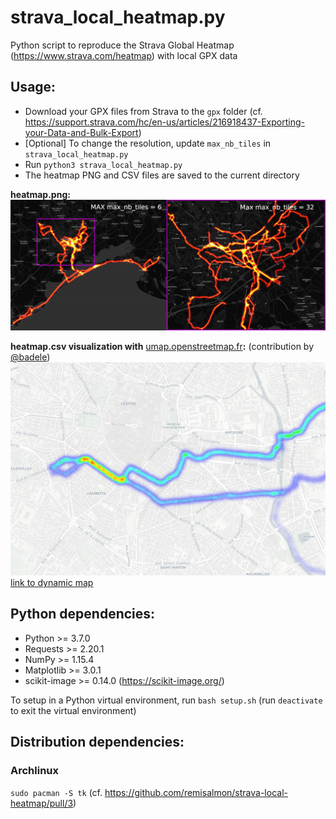 # strava_local_heatmap.py

Python script to reproduce the Strava Global Heatmap (https://www.strava.com/heatmap) with local GPX data

## Usage:

* Download your GPX files from Strava to the `gpx` folder (cf. https://support.strava.com/hc/en-us/articles/216918437-Exporting-your-Data-and-Bulk-Export)
* [Optional] To change the resolution, update `max_nb_tiles` in `strava_local_heatmap.py`
* Run `python3 strava_local_heatmap.py`
* The heatmap PNG and CSV files are saved to the current directory

**heatmap.png:**
![heatmap_zoom.png](images/heatmap_zoom.png)

**heatmap.csv visualization with** [umap.openstreetmap.fr](https://umap.openstreetmap.fr)**:** (contribution by [@badele](https://github.com/badele))
![heatmap_umap.png](images/heatmap_umap.png)
[link to dynamic map](https://umap.openstreetmap.fr/en/map/demo-heatmap_261644)

## Python dependencies:

* Python >= 3.7.0
* Requests >= 2.20.1
* NumPy >= 1.15.4
* Matplotlib >= 3.0.1
* scikit-image >= 0.14.0 (https://scikit-image.org/)

To setup in a Python virtual environment, run `bash setup.sh` (run `deactivate` to exit the virtual environment)

## Distribution dependencies:

### Archlinux

`sudo pacman -S tk` (cf. https://github.com/remisalmon/strava-local-heatmap/pull/3)
